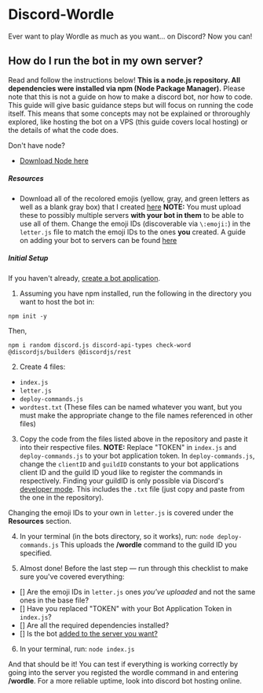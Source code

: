 # Discord-Wordle
Ever want to play Wordle as much as you want... on Discord? Now you can!

## How do I run the bot in my own server? 
Read and follow the instructions below!
**This is a node.js repository. All dependencies were installed via npm (Node Package Manager).**
Please note that this is not a guide on how to make a discord bot, nor how to code. This guide will give basic guidance steps but will focus on running the code itself. This means that some concepts may not be explained or throroughly explored, like hosting the bot on a VPS (this guide covers local hosting) or the details of what the code does.

Don't have node?
* [Download Node here](https://nodejs.org/en/download/)

##### Resources
* Download all of the recolored emojis (yellow, gray, and green letters as well as a blank gray box) that I created [here](https://www.mediafire.com/folder/307k79w6ds8ud/letters_%26_box)
  **NOTE:** You must upload these to possibly multiple servers __with your bot in them__ to be able to use all of them. Change the emoji IDs (discoverable via `\:emoji:`) in the   `letter.js` file to match the emoji IDs to the ones __you__ created.
  A guide on adding your bot to servers can be found [here](https://discordjs.guide/preparations/adding-your-bot-to-servers.html#adding-your-bot-to-servers)

##### Initial Setup
If you haven't already, [create a bot application](https://discordjs.guide/preparations/setting-up-a-bot-application.html#creating-your-bot).

1. Assuming you have npm installed, run the following in the directory you want to host the bot in:
```
npm init -y
```
Then,
```
npm i random discord.js discord-api-types check-word @discordjs/builders @discordjs/rest
```

2. Create 4 files:
  - `index.js`
  - `letter.js`
  - `deploy-commands.js`
  - `wordtest.txt`
  (These files can be named whatever you want, but you must make the appropriate change to the file names referenced in other files)

3. Copy the code from the files listed above in the repository and paste it into their respective files.
  **NOTE:** Replace "TOKEN" in `index.js` and `deploy-commands.js` to your bot application token. 
  In `deploy-commands.js`, change the `clientID` and `guildID` constants to your bot applications client ID and the guild ID youd like to register the commands in respectively. 
  Finding your guildID is only possible via Discord's [developer mode](https://www.howtogeek.com/714348/how-to-enable-or-disable-developer-mode-on-discord/).
  This includes the `.txt` file (just copy and paste from the one in the repository).
  
  Changing the emoji IDs to your own in `letter.js` is covered under the **Resources** section.
 
 4. In your terminal (in the bots directory, so it works), run:
 ```node deploy-commands.js```
 This uploads the **/wordle** command to the guild ID you specified.
 
 5. Almost done! Before the last step — run through this checklist to make sure you've covered everything:
 - [] Are the emoji IDs in `letter.js` ones *you've uploaded* and not the same ones in the base file?
 - [] Have you replaced "TOKEN" with your Bot Application Token in `index.js`?
 - [] Are all the required dependencies installed?
 - [] Is the bot [added to the server you want?](https://discordjs.guide/preparations/adding-your-bot-to-servers.html#adding-your-bot-to-servers)

6. In your terminal, run:
```node index.js```

And that should be it! You can test if everything is working correctly by going into the server you registed the wordle command in and entering **/wordle**.
For a more reliable uptime, look into discord bot hosting online.
 
  
